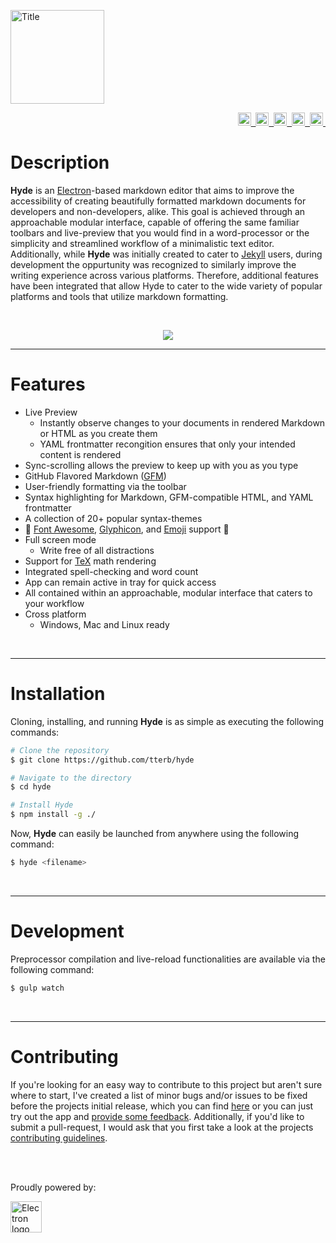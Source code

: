 [<img alt="Title" height="150" src="https://user-images.githubusercontent.com/16360374/31757195-ba3c3b24-b45c-11e7-8d74-4aef9849c473.png"/>](./README.md)
<br>
<p align="right">
  <a href="https://travis-ci.org/tterb/Hyde">
    <img alt="Build Status" height="21" src="https://travis-ci.org/tterb/Hyde.svg?branch=master"/>&nbsp;
  </a>
  <a href="https://codeclimate.com/github/tterb/Hyde">
    <img alt="Code Climate" height="21" src="https://codeclimate.com/github/tterb/Hyde/badges/gpa.svg"/>&nbsp;
  </a>
  <a href="https://david-dm.org/tterb/Hyde">
    <img alt="Dependency Status" height="21" src="https://david-dm.org/tterb/Hyde.svg"/>&nbsp;
  </a>
  <a href="https://badge.fury.io/gh/tterb%2FHyde">
    <img alt="Version" height="21" src="https://badge.fury.io/gh/tterb%2FHyde.svg"/>&nbsp;
  </a>
  <a href="https://www.gnu.org/licenses/">
  <img alt="License" height="21" src="https://img.shields.io/badge/License-GPL%20v3-blue.svg"/>&nbsp;
  </a>
  <!-- <a href="https://electron.atom.io/">
    <img src="https://img.shields.io/badge/powered_by-Electron-blue.svg" height="21" title="Electron"/>&nbsp;
  </a> -->
</p>

# Description


**Hyde** is an [Electron](http://electron.atom.io)-based markdown editor that aims to improve the accessibility of creating beautifully formatted markdown documents for developers and non-developers, alike.
This goal is achieved through an approachable modular interface, capable of offering the same familiar toolbars and live-preview that you would find in a word-processor or the simplicity and streamlined workflow of a minimalistic text editor.
Additionally, while **Hyde** was initially created to cater to [Jekyll](https://jekyllrb.com) users, during development the oppurtunity was recognized to similarly improve the writing experience across various platforms. Therefore, additional features have been integrated that allow Hyde to cater to the wide variety of popular platforms and tools that utilize markdown formatting.

<br>

<p align="center">
  <img src="https://user-images.githubusercontent.com/16360374/31935237-2bd9f582-b863-11e7-8db8-08e078bf61fd.png"/>
</p>

-------------------------

# Features

* Live Preview
  - Instantly observe changes to your documents in rendered Markdown or HTML as you create them
  - YAML frontmatter recongition ensures that only your intended content is rendered
* Sync-scrolling allows the preview to keep up with you as you type
* GitHub Flavored Markdown ([GFM](https://github.github.com/gfm/))
* User-friendly formatting via the toolbar
* Syntax highlighting for Markdown, GFM-compatible HTML, and YAML frontmatter
* A collection of 20+ popular syntax-themes
* :tada: [Font Awesome](http://fontawesome.io), [Glyphicon](http://glyphicons.com/), and [Emoji](https://www.webpagefx.com/tools/emoji-cheat-sheet/) support :tada:
* Full screen mode
  - Write free of all distractions
* Support for [TeX](https://www.latex-project.org/) math rendering
* Integrated spell-checking and word count
* App can remain active in tray for quick access
* All contained within an approachable, modular interface that caters to your workflow
* Cross platform
  - Windows, Mac and Linux ready

<br>

-------------------

# Installation

Cloning, installing, and running **Hyde** is as simple as executing the following commands:

```sh
# Clone the repository
$ git clone https://github.com/tterb/hyde

# Navigate to the directory
$ cd hyde

# Install Hyde
$ npm install -g ./
```

Now, **Hyde** can easily be launched from anywhere using the following command:

```sh
$ hyde <filename>
```
<br>

-------------------

# Development

Preprocessor compilation and live-reload functionalities are available via the following command:

```sh
$ gulp watch
```

<br>

-------------------

# Contributing

If you're looking for an easy way to contribute to this project but aren't sure where to start, I've created a list of minor bugs and/or issues to be fixed before the projects initial release, which you can find [here](../../issues?utf8=%E2%9C%93&q=is%3Aissue%20is%3Aopen%20is%3Ahelpwanted) or you can just try out the app and [provide some feedback](../../issues/new).
Additionally, if you'd like to submit a pull-request, I would ask that you first take a look at the projects [contributing guidelines](/docs/CONTRIBUTING.md).

<br><br>

Proudly powered by:

[<img alt="Electron logo" height="50" src="http://electron.atom.io/images/electron-logo.svg">](http://electron.atom.io/)
